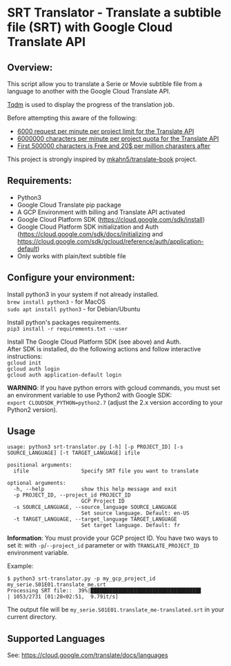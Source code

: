 # SRT Translator - Translate a subtible file (SRT) with Google Cloud Translate API 
## Overview:

This script allow you to translate a Serie or Movie subtible file from a language to another with the Google Cloud Translate API.

[Tqdm](https://pypi.python.org/pypi/tqdm) is used to display the progress of the translation job.

Before attempting this aware of the following:
- [6000 request per minute per project limit for the Translate API](https://cloud.google.com/translate/quotas)
- [6000000 characters per minute per project quota for the Translate API](https://cloud.google.com/translate/quotas)
- [First 500000 characters is Free and 20$ per million charasters after](https://cloud.google.com/translate/pricing)

This project is strongly inspired by [mkahn5/translate-book](https://github.com/mkahn5/translate-book) project.

## Requirements:

- Python3
- Google Cloud Translate pip package
- A GCP Environment with billing and Translate API activated
- Google Cloud Platform SDK (https://cloud.google.com/sdk/install)
- Google Cloud Platform SDK initialization and Auth (https://cloud.google.com/sdk/docs/initializing and https://cloud.google.com/sdk/gcloud/reference/auth/application-default)
- Only works with plain/text subtible file

## Configure your environment:

Install python3 in your system if not already installed.  
`brew install python3` - for MacOS  
`sudo apt install python3` - for Debian/Ubuntu  

Install python's packages requirements.  
`pip3 install -r requirements.txt --user`  

Install The Google Cloud Platform SDK (see above) and Auth.  
After SDK is installed, do the following actions and follow interactive instructions:  
`gcloud init`  
`gcloud auth login`  
`gcloud auth application-default login`  

**WARNING**: If you have python errors with gcloud commands, you must set an environment variable to use Python2 with Google SDK:  
`export CLOUDSDK_PYTHON=python2.7` (adjust the 2.x version according to your Python2 version).  


## Usage
```
usage: python3 srt-translator.py [-h] [-p PROJECT_ID] [-s SOURCE_LANGUAGE] [-t TARGET_LANGUAGE] ifile

positional arguments:
  ifile                 Specify SRT file you want to translate

optional arguments:
  -h, --help            show this help message and exit
  -p PROJECT_ID, --project_id PROJECT_ID
                        GCP Project ID
  -s SOURCE_LANGUAGE, --source_language SOURCE_LANGUAGE
                        Set source language. Default: en-US
  -t TARGET_LANGUAGE, --target_language TARGET_LANGUAGE
                        Set target language. Default: fr
```

**Information**: You must provide your GCP project ID. You have two ways to set it: with `-p`/`--project_id` parameter or with `TRANSLATE_PROJECT_ID` environment variable.  

Example: 
```
$ python3 srt-translator.py -p my_gcp_project_id my_serie.S01E01.translate_me.srt
Processing SRT file::  39%|███████████████████████████████████▊                     | 1053/2731 [01:28<02:51,  9.79it/s]
```

The output file will be `my_serie.S01E01.translate_me-translated.srt` in your current directory.  

## Supported Languages

See: https://cloud.google.com/translate/docs/languages   
